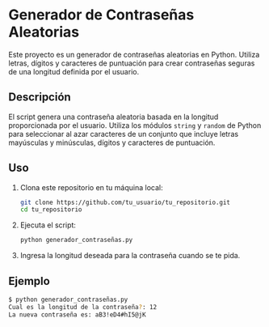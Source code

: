 # Generador de Contraseñas Aleatorias

Este proyecto es un generador de contraseñas aleatorias en Python. Utiliza letras, dígitos y caracteres de puntuación para crear contraseñas seguras de una longitud definida por el usuario.

## Descripción

El script genera una contraseña aleatoria basada en la longitud proporcionada por el usuario. Utiliza los módulos `string` y `random` de Python para seleccionar al azar caracteres de un conjunto que incluye letras mayúsculas y minúsculas, dígitos y caracteres de puntuación.

## Uso

1. Clona este repositorio en tu máquina local:

   ```sh
   git clone https://github.com/tu_usuario/tu_repositorio.git
   cd tu_repositorio
   ```

2. Ejecuta el script:

   ```sh
   python generador_contraseñas.py
   ```

3. Ingresa la longitud deseada para la contraseña cuando se te pida.

## Ejemplo

```sh
$ python generador_contraseñas.py
Cual es la longitud de la contraseña?: 12
La nueva contraseña es: aB3!eD4#hI5@jK
```
